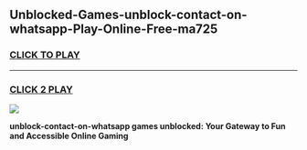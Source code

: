 
## Unblocked-Games-unblock-contact-on-whatsapp-Play-Online-Free-ma725
<h3>
<a href="https://premium76.site?title=unblock-contact-on-whatsapp&ref=26A">CLICK TO PLAY</a></h3>
<hr>

<h3>
<a href="https://premium76.site?title=unblock-contact-on-whatsapp&ref=26A">CLICK 2 PLAY</a>
  
</h3>

<a href="https://premium76.site?title=unblock-contact-on-whatsapp&ref=26A"><img src="https://clearcache.store/games.png"></a>


**unblock-contact-on-whatsapp games unblocked: Your Gateway to Fun and Accessible Online Gaming**
